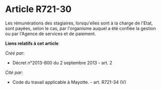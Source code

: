 # Article R721-30

Les rémunérations des stagiaires, lorsqu'elles sont à la charge de l'Etat, sont payées, selon le cas, par l'organisme auquel
a été confiée la gestion ou par l'Agence de services et de paiement.

**Liens relatifs à cet article**

_Créé par_:

  - Décret n°2013-800 du 2 septembre 2013 - art. 2

_Cité par_:

  - Code du travail applicable à Mayotte. - art. R721-34 (V)
